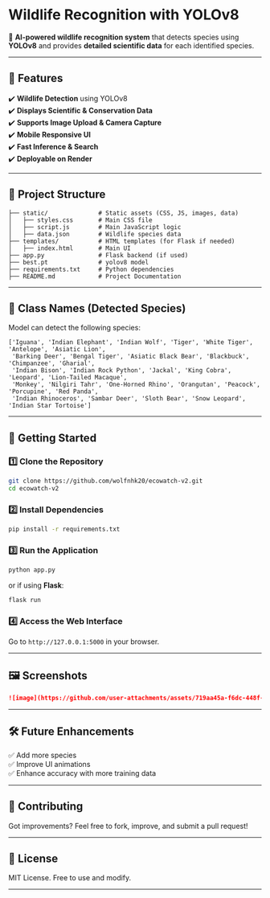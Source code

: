# **Wildlife Recognition with YOLOv8**
🚀 **AI-powered wildlife recognition system** that detects species using **YOLOv8** and provides **detailed scientific data** for each identified species.

---

## **📌 Features**
✔️ **Wildlife Detection** using YOLOv8  
✔️ **Displays Scientific & Conservation Data**  
✔️ **Supports Image Upload & Camera Capture**  
✔️ **Mobile Responsive UI**  
✔️ **Fast Inference & Search**  
✔️ **Deployable on Render**  

---

## **📂 Project Structure**
```
├── static/              # Static assets (CSS, JS, images, data)
│   ├── styles.css       # Main CSS file
│   ├── script.js        # Main JavaScript logic
│   ├── data.json        # Wildlife species data
├── templates/           # HTML templates (for Flask if needed)
│   ├── index.html       # Main UI
├── app.py               # Flask backend (if used)
├── best.pt              # yolov8 model
├── requirements.txt     # Python dependencies
├── README.md            # Project Documentation
```

---

## **📸 Class Names (Detected Species)**
Model can detect the following species:

```
['Iguana', 'Indian Elephant', 'Indian Wolf', 'Tiger', 'White Tiger', 'Antelope', 'Asiatic Lion', 
 'Barking Deer', 'Bengal Tiger', 'Asiatic Black Bear', 'Blackbuck', 'Chimpanzee', 'Gharial', 
 'Indian Bison', 'Indian Rock Python', 'Jackal', 'King Cobra', 'Leopard', 'Lion-Tailed Macaque', 
 'Monkey', 'Nilgiri Tahr', 'One-Horned Rhino', 'Orangutan', 'Peacock', 'Porcupine', 'Red Panda', 
 'Indian Rhinoceros', 'Sambar Deer', 'Sloth Bear', 'Snow Leopard', 'Indian Star Tortoise']
```

---

## **🚀 Getting Started**
### **1️⃣ Clone the Repository**
```sh
git clone https://github.com/wolfnhk20/ecowatch-v2.git
cd ecowatch-v2
```

### **2️⃣ Install Dependencies**
```sh
pip install -r requirements.txt
```

### **3️⃣ Run the Application**
```sh
python app.py
```
or if using **Flask**:
```sh
flask run
```

### **4️⃣ Access the Web Interface**
Go to `http://127.0.0.1:5000` in your browser.

---

## **🖼️ Screenshots**
```md
![image](https://github.com/user-attachments/assets/719aa45a-f6dc-448f-bbfe-529b1b676efe)

```

---

## **🛠️ Future Enhancements**
✅ Add more species  
✅ Improve UI animations  
✅ Enhance accuracy with more training data  

---

## **🤝 Contributing**
Got improvements? Feel free to fork, improve, and submit a pull request!

---

## **📜 License**
MIT License. Free to use and modify.

---
